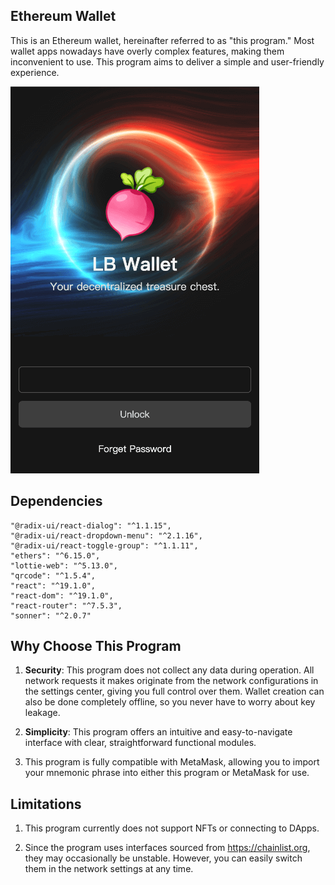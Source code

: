## Ethereum Wallet

This is an Ethereum wallet, hereinafter referred to as "this program." Most wallet apps nowadays have overly complex features, making them inconvenient to use. This program aims to deliver a simple and user-friendly experience.

![Screen](./screen.png)

## Dependencies

```shell
"@radix-ui/react-dialog": "^1.1.15",
"@radix-ui/react-dropdown-menu": "^2.1.16",
"@radix-ui/react-toggle-group": "^1.1.11",
"ethers": "^6.15.0",
"lottie-web": "^5.13.0",
"qrcode": "^1.5.4",
"react": "^19.1.0",
"react-dom": "^19.1.0",
"react-router": "^7.5.3",
"sonner": "^2.0.7"
```

## Why Choose This Program

1. **Security**: This program does not collect any data during operation. All network requests it makes originate from the network configurations in the settings center, giving you full control over them. Wallet creation can also be done completely offline, so you never have to worry about key leakage.

2. **Simplicity**: This program offers an intuitive and easy-to-navigate interface with clear, straightforward functional modules.

3. This program is fully compatible with MetaMask, allowing you to import your mnemonic phrase into either this program or MetaMask for use.

## Limitations

1. This program currently does not support NFTs or connecting to DApps.

2. Since the program uses interfaces sourced from https://chainlist.org, they may occasionally be unstable. However, you can easily switch them in the network settings at any time.
